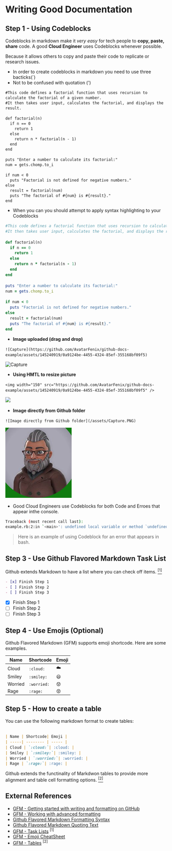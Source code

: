 # Writing Good Documentation

## Step 1 - Using Codeblocks

Codeblocks in markdown make it *very easy* for tech people to **copy, paste, share** code.
A good __Cloud Engineer__ uses Codeblocks whenever possible.

Because it allows others to copy and paste their code to replicate or research issues.

- In order to create codeblocks in markdown you need to use three bacticks(`)
- Not to be confused with quotation (')

```
#This code defines a factorial function that uses recursion to calculate the factorial of a given number.
#It then takes user input, calculates the factorial, and displays the result.

def factorial(n)
  if n == 0
    return 1
  else
    return n * factorial(n - 1)
  end
end

puts "Enter a number to calculate its factorial:"
num = gets.chomp.to_i

if num < 0
  puts "Factorial is not defined for negative numbers."
else
  result = factorial(num)
  puts "The factorial of #{num} is #{result}."
end

```

- When you can you should attempt to apply syntax highlighting to your Codeblocks

```ruby
#This code defines a factorial function that uses recursion to calculate the factorial of a given number.
#It then takes user input, calculates the factorial, and displays the result.

def factorial(n)
  if n == 0
    return 1
  else
    return n * factorial(n - 1)
  end
end

puts "Enter a number to calculate its factorial:"
num = gets.chomp.to_i

if num < 0
  puts "Factorial is not defined for negative numbers."
else
  result = factorial(num)
  puts "The factorial of #{num} is #{result}."
end

```
- **Image uploaded (drag and drop)**
  
`![Capture](https://github.com/AvatarFenix/github-docs-example/assets/145240919/0a9124be-4455-4324-85ef-355168bf09f5)`

![Capture](https://github.com/AvatarFenix/github-docs-example/assets/145240919/0a9124be-4455-4324-85ef-355168bf09f5)

- **Using HMTL to resize picture**
  
`<img width="150" src="https://github.com/AvatarFenix/github-docs-example/assets/145240919/0a9124be-4455-4324-85ef-355168bf09f5" />`

<img width="150" src="https://github.com/AvatarFenix/github-docs-example/assets/145240919/0a9124be-4455-4324-85ef-355168bf09f5" />

 - **Image directly from Github folder**

`![Image directly from Github folder](/assets/Capture.PNG)`

![Image directly from Github folder](/assets/Capture.PNG)

- Good Cloud Engineers use Codeblocks for both Code and Erroes that appear inthe console.

```bash
Traceback (most recent call last):
example.rb:2:in `<main>': undefined local variable or method `undefined_variable' for main:Object (NameError)
```
> Here is an example of using Codeblock for an error that appears in bash.

## Step 3 - Use Github Flavored Markdown Task List

Github extends Markdown to have a list where you can check off items. [<sup>[1]</sup>](#external-references)

```md
- [x] Finish Step 1
- [ ] Finish Step 2
- [ ] Finish Step 3
```

- [x] Finish Step 1
- [ ] Finish Step 2
- [ ] Finish Step 3

## Step 4 - Use Emojis (Optional)

Github Flavored Markdown (GFM) supports emoji shortcode.
Here are some examples.

| Name | Shortcode| Emoji |
| -----| -------- | ----- |
| Cloud | `:cloud:`| :cloud: |
| Smiley | `:smiley:`| :smiley: |
| Worried | `:worried:`| :worried: |
| Rage | `:rage:`| :rage: |

## Step 5 - How to create a table

You can use the following markdown format to create tables:

```markdown

| Name | Shortcode| Emoji |
| -----| -------- | ----- |
| Cloud | `:cloud:`| :cloud: |
| Smiley | `:smiley:`| :smiley: |
| Worried | `:worried:`| :worried: |
| Rage | `:rage:`| :rage: |

```

Github extends the functinality of Markdwon tables to provide more alignment and table cell formatting options. [<sup>[2]</sup>](#external-references)

## External References

- [GFM - Getting started with writing and formatting on GitHub](https://docs.github.com/en/get-started/writing-on-github/getting-started-with-writing-and-formatting-on-github)
- [GFM - Working with advanced formatting](https://docs.github.com/en/get-started/writing-on-github/working-with-advanced-formatting)
- [Github Flavored Markdown Formatting Syntax](https://docs.github.com/en/get-started/writing-on-github/getting-started-with-writing-and-formatting-on-github/basic-writing-and-formatting-syntax)
- [Github Flavored Markdown Quoting Text](https://docs.github.com/en/get-started/writing-on-github/getting-started-with-writing-and-formatting-on-github/basic-writing-and-formatting-syntax#quoting-text)
- [GFM - Task Lists](https://docs.github.com/en/get-started/writing-on-github/getting-started-with-writing-and-formatting-on-github/basic-writing-and-formatting-syntax#task-lists) <sup>[1]</sup>
- [GFM - Emoji CheatSheet](https://github.com/ikatyang/emoji-cheat-sheet)
- [GFM - Tables](https://docs.github.com/en/get-started/writing-on-github/working-with-advanced-formatting/organizing-information-with-tables) <sup>[2]</sup>
